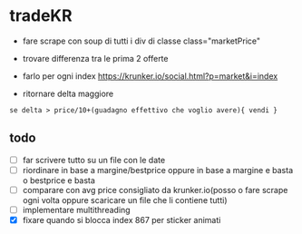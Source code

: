 # tradeKR
- fare scrape con soup di tutti i div di classe
class="marketPrice"

- trovare differenza tra le prima 2 offerte

- farlo per ogni index
https://krunker.io/social.html?p=market&i=index

- ritornare delta maggiore

`se delta > price/10+(guadagno effettivo che voglio avere){
	vendi
}`

## todo
- [ ] far scrivere tutto su un file con le date
- [ ] riordinare in base a margine/bestprice oppure in base a margine e basta o bestprice e basta
- [ ] comparare con avg price consigliato da krunker.io(posso o fare scrape ogni volta oppure scaricare un file che li contiene tutti)
- [ ] implementare multithreading
- [x] fixare quando si blocca index 867 per sticker animati
